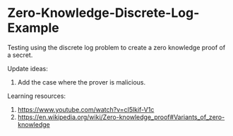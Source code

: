 # Zero-Knowledge-Discrete-Log-Example
Testing using the discrete log problem to create a zero knowledge proof of a secret.

Update ideas:
1. Add the case where the prover is malicious.

Learning resources:
1. https://www.youtube.com/watch?v=cI5lkif-V1c
2. https://en.wikipedia.org/wiki/Zero-knowledge_proof#Variants_of_zero-knowledge

